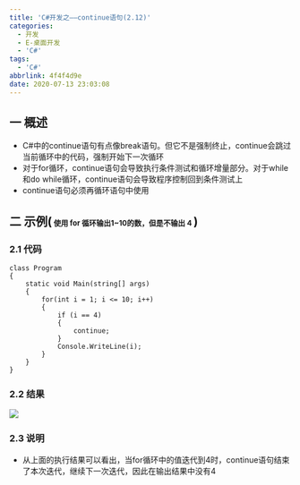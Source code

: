 ```yaml
---
title: 'C#开发之——continue语句(2.12)'
categories:
  - 开发
  - E-桌面开发
  - 'C#'
tags:
  - 'C#'
abbrlink: 4f4f4d9e
date: 2020-07-13 23:03:08
---
```

## 一 概述

* C#中的continue语句有点像break语句。但它不是强制终止，continue会跳过当前循环中的代码，强制开始下一次循环
* 对于for循环，continue语句会导致执行条件测试和循环增量部分。对于while和do while循环，continue语句会导致程序控制回到条件测试上
* continue语句必须再循环语句中使用

<!--more-->

## 二 示例(<font size=2> 使用 for 循环输出1~10的数，但是不输出 4 </font>)

### 2.1 代码

```
class Program
{
    static void Main(string[] args)
    {
        for(int i = 1; i <= 10; i++)
        {
            if (i == 4)
            {
                continue;
            }
            Console.WriteLine(i);
        }
    }  
}
```
### 2.2 结果

![][1]

### 2.3 说明

* 从上面的执行结果可以看出，当for循环中的值迭代到4时，continue语句结束了本次迭代，继续下一次迭代，因此在输出结果中没有4



[1]:https://jsd.onmicrosoft.cn/gh/PGzxc/CDN/blog-image/csharp-continue-sample.png